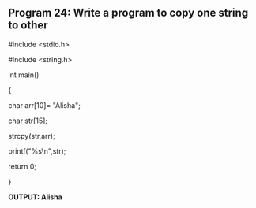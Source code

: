 ## Program 24: Write a program to copy one string to other

#include <stdio.h>

#include <string.h>

int main()

{

char arr[10]= "Alisha";

char str[15];

strcpy(str,arr);

printf("%s\n",str);

return 0;

}

**OUTPUT: Alisha**
